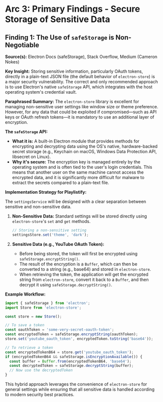 # Arc 3: Primary Findings - Secure Storage of Sensitive Data

## Finding 1: The Use of `safeStorage` is Non-Negotiable

**Source(s):** Electron Docs (safeStorage), Stack Overflow, Medium (Cameron Nokes)

**Key Insight:** Storing sensitive information, particularly OAuth tokens, directly in a plain-text JSON file (the default behavior of `electron-store`) is a major security vulnerability. The correct and only recommended approach is to use Electron's native `safeStorage` API, which integrates with the host operating system's credential vault.

**Paraphrased Summary:**
The `electron-store` library is excellent for managing non-sensitive user settings like window size or theme preference. However, for any data that could be exploited if compromised—such as API keys or OAuth refresh tokens—it is mandatory to use an additional layer of encryption.

**The `safeStorage` API:**
*   **What it is:** A built-in Electron module that provides methods for encrypting and decrypting data using the OS's native, hardware-backed secret storage (e.g., Keychain on macOS, Windows Data Protection API, libsecret on Linux).
*   **Why it's secure:** The encryption key is managed entirely by the operating system and is often tied to the user's login credentials. This means that another user on the same machine cannot access the encrypted data, and it is significantly more difficult for malware to extract the secrets compared to a plain-text file.

**Implementation Strategy for Playlistify:**

The `settingsService` will be designed with a clear separation between sensitive and non-sensitive data.

1.  **Non-Sensitive Data:** Standard settings will be stored directly using `electron-store`'s `set` and `get` methods.
    ```javascript
    // Storing a non-sensitive setting
    settingsStore.set('theme', 'dark');
    ```

2.  **Sensitive Data (e.g., YouTube OAuth Token):**
    *   Before being stored, the token will first be encrypted using `safeStorage.encryptString()`.
    *   The result of the encryption is a `Buffer`, which can then be converted to a string (e.g., base64) and stored in `electron-store`.
    *   When retrieving the token, the application will get the encrypted string from `electron-store`, convert it back to a `Buffer`, and then decrypt it using `safeStorage.decryptString()`.

**Example Workflow:**

```javascript
import { safeStorage } from 'electron';
import Store from 'electron-store';

const store = new Store();

// To save a token
const oauthToken = 'some-very-secret-oauth-token';
const encryptedToken = safeStorage.encryptString(oauthToken);
store.set('youtube_oauth_token', encryptedToken.toString('base64'));

// To retrieve a token
const encryptedTokenB64 = store.get('youtube_oauth_token');
if (encryptedTokenB64 && safeStorage.isEncryptionAvailable()) {
  const buffer = Buffer.from(encryptedTokenB64, 'base64');
  const decryptedToken = safeStorage.decryptString(buffer);
  // Now use the decryptedToken
}
```

This hybrid approach leverages the convenience of `electron-store` for general settings while ensuring that all sensitive data is handled according to modern security best practices.